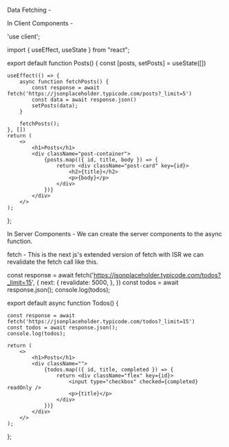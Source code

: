 Data Fetching -

In Client Components -


'use client';

import { useEffect, useState } from "react";

export default function Posts() {
    const [posts, setPosts] = useState([])

    useEffect(() => {
        async function fetchPosts() {
            const response = await fetch('https://jsonplaceholder.typicode.com/posts?_limit=5')
            const data = await response.json()
            setPosts(data);
        }

        fetchPosts();
    }, [])
    return (
        <>
            <h1>Posts</h1>
            <div className="post-container">
                {posts.map(({ id, title, body }) => {
                    return <div className="post-card" key={id}>
                        <h2>{title}</h2>
                        <p>{body}</p>
                    </div>
                })}
            </div>
        </>
    );
};







In Server Components - We can create the server components to the async function.

fetch - This is the next js's extended version of fetch with ISR we can revalidate the fetch call like this.



const response = await fetch('https://jsonplaceholder.typicode.com/todos?_limit=15', {
    next: {
        revalidate: 5000,
    },
})
const todos = await response.json();
console.log(todos);





export default async function Todos() {

    const response = await fetch('https://jsonplaceholder.typicode.com/todos?_limit=15')
    const todos = await response.json();
    console.log(todos);

    return (
        <>
            <h1>Posts</h1>
            <div className="">
                {todos.map(({ id, title, completed }) => {
                    return <div className="flex" key={id}>
                        <input type="checkbox" checked={completed} readOnly />
                        <p>{title}</p>
                    </div>
                })}
            </div>
        </>
    );
};



